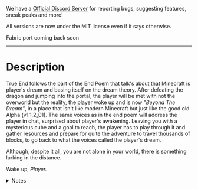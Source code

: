 We have a [Official Discord Server](https://discord.gg/7D7CpcvgcA) for reporting bugs, suggesting features, sneak peaks and more!

All versions are now under the MIT license even if it says otherwise.

Fabric port coming back soon

<hr>

# Description
True End follows the part of the End Poem that talk's about that Minecraft is player's dream and basing itself on the dream theory.
After defeating the dragon and jumping into the portal, the player will be met with not the overworld but the reality, the player woke up and is now *"Beyond The Dream"*, in a place that isn't like modern Minecraft but just like the good old Alpha (v1.1.2_01).
The same voices as in the end poem will address the player in chat, surprised about player's awakening. Leaving you with a mysterious cube and a goal to reach, the player has to play through it and gather resources and prepare for quite the adventure to travel thousands of blocks, to go back to what the voices called the player's dream.

Although, despite it all, you are not alone in your world, there is something lurking in the distance.

Wake up, *Player.*

<details>
<summary>Notes</summary>
The mod is playable in multiplayer with version 1.4 and above. Any older versions are gonna completely break when played on multiplayer.

Clearing items when entering Beyond The Dream dimension for the first time can be toggled off and on with the clearDreamItems gamerule. It is set to true by default. (You still get some of your items back when you come back to the overworld and the clearing only ever happens once per player)
</details>